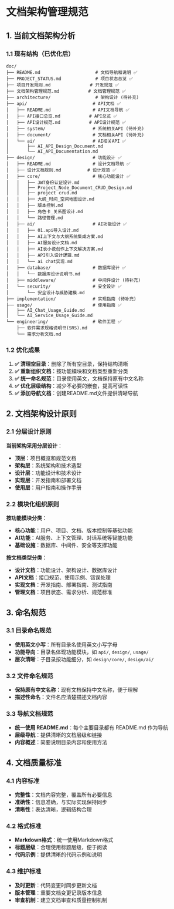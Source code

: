 # 文档架构管理规范

## 1. 当前文档架构分析

### 1.1 现有结构（已优化后）
```
doc/
├── README.md                     # 文档导航和说明 ✅
├── PROJECT_STATUS.md             # 项目状态总览 ✅
├── 项目开发规则.md               # 开发规范 ✅
├── 文档架构管理规范.md           # 文档管理规范 ✅
├── architecture/                 # 架构设计 (待补充)
├── api/                         # API文档 ✅
│   ├── README.md                # API文档导航 ✅
│   ├── API接口总览.md           # API总览 ✅
│   ├── API设计规范.md           # API设计规范 ✅
│   ├── system/                  # 系统相关API (待补充)
│   ├── document/                # 文档相关API (待补充)
│   └── ai/                      # AI相关API ✅
│       ├── AI_API_Design_Document.md
│       └── AI_API_Documentation.md
├── design/                      # 功能设计 ✅
│   ├── README.md                # 设计文档导航 ✅
│   ├── 设计文档规则.md          # 设计规范 ✅
│   ├── core/                    # 核心功能设计 ✅
│   │   ├── JWT身份认证设计.md
│   │   ├── Project_Node_Document_CRUD_Design.md
│   │   ├── project crud.md
│   │   ├── 大纲_时间_空间地图设计.md
│   │   ├── 版本控制.md
│   │   ├── 角色卡_关系图设计.md
│   │   └── 路径管理.md
│   ├── ai/                      # AI功能设计 ✅
│   │   ├── 01.api导入设计.md
│   │   ├── AI上下文与大纲系统集成方案.md
│   │   ├── AI服务设计文档.md
│   │   ├── AI长小说创作上下文解决方案.md
│   │   ├── API引入设计逻辑.md
│   │   └── ai chat实现.md
│   ├── database/                # 数据库设计 ✅
│   │   └── 数据库设计说明书.md
│   ├── middleware/              # 中间件设计 (待补充)
│   └── security/                # 安全设计 ✅
│       └── 安全设计与威胁建模.md
├── implementation/              # 实现指南 (待补充)
├── usage/                       # 使用指南 ✅
│   ├── AI_Chat_Usage_Guide.md
│   └── AI_Service_Usage_Guide.md
└── engineering/                 # 软件工程 ✅
    ├── 软件需求规格说明书(SRS).md
    └── 需求分析文档.md
```

### 1.2 优化成果

1. **✅ 清理空目录**：删除了所有空目录，保持结构清晰
2. **✅ 重新组织文档**：按功能模块和文档类型重新分类
3. **✅ 统一命名规范**：目录使用英文，文档保持原有中文名称
4. **✅ 优化层级结构**：减少不必要的嵌套，提高可读性
5. **✅ 添加导航文档**：创建README.md文件提供清晰导航

## 2. 文档架构设计原则

### 2.1 分层设计原则

**当前架构采用分层设计**：

- **顶层**：项目概览和规范文档
- **架构层**：系统架构和技术选型
- **设计层**：功能设计和技术设计
- **实现层**：开发指南和部署文档
- **使用层**：用户指南和操作手册

### 2.2 模块化组织原则

**按功能模块分类**：

- **核心功能**：用户、项目、文档、版本控制等基础功能
- **AI功能**：AI服务、上下文管理、对话系统等智能功能
- **基础设施**：数据库、中间件、安全等支撑功能

**按文档类型分类**：

- **设计文档**：功能设计、架构设计、数据库设计
- **API文档**：接口规范、使用示例、错误处理
- **实现文档**：开发指南、部署指南、测试指南
- **管理文档**：项目状态、需求分析、规范标准

## 3. 命名规范

### 3.1 目录命名规范

- **使用英文小写**：所有目录名使用英文小写字母
- **功能导向**：目录名体现功能模块，如 `api/`, `design/`, `usage/`
- **层次清晰**：子目录按功能细分，如 `design/core/`, `design/ai/`

### 3.2 文件命名规范

- **保持原有中文名称**：现有文档保持中文名称，便于理解
- **描述性命名**：文件名应清楚描述文档内容

### 3.3 导航文档规范

- **统一使用 README.md**：每个主要目录都有 README.md 作为导航
- **层级导航**：提供清晰的文档层级和链接
- **内容概述**：简要说明目录内容和使用方法

## 4. 文档质量标准

### 4.1 内容标准

- **完整性**：文档内容完整，覆盖所有必要信息
- **准确性**：信息准确，与实际实现保持同步
- **清晰性**：表达清晰，逻辑结构合理

### 4.2 格式标准

- **Markdown格式**：统一使用Markdown格式
- **标题层级**：合理使用标题层级，便于阅读
- **代码示例**：提供清晰的代码示例和说明

### 4.3 维护标准

- **及时更新**：代码变更时同步更新文档
- **版本管理**：重要文档变更记录版本信息
- **审查机制**：建立文档审查和质量控制机制
